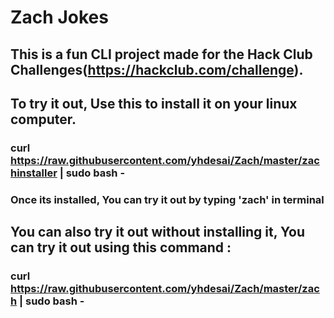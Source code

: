 # Zach Jokes

## This is a fun CLI project made for the Hack Club Challenges(https://hackclub.com/challenge).

## To try it out, Use this to install it on your linux computer.
### curl https://raw.githubusercontent.com/yhdesai/Zach/master/zachinstaller | sudo bash -
### Once its installed, You can try it out by typing 'zach' in terminal




## You can also try it out without installing it, You can try it out using this command :
### curl https://raw.githubusercontent.com/yhdesai/Zach/master/zach | sudo bash -
